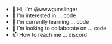 - 👋 Hi, I’m @wwwgunslinger
- 👀 I’m interested in ... code
- 🌱 I’m currently learning ... code
- 💞️ I’m looking to collaborate on ... code
- 📫 How to reach me ... discord

<!---
wwwgunslinger/wwwgunslinger is a ✨ special ✨ repository because its `README.md` (this file) appears on your GitHub profile.
You can click the Preview link to take a look at your changes.
--->

